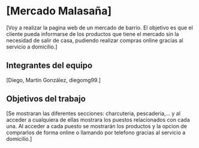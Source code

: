 # [Mercado Malasaña]

[Voy a realizar la pagina web de un mercado de barrio. El objetivo es que el cliente pueda informarse de los productos
que tiene el mercado sin la necesidad de salir de casa, pudiendo realizar compras online gracias al servicio a domicilio.]

## Integrantes del equipo

[Diego, Martín González, diegomg99.]

## Objetivos del trabajo

[Se mostraran las diferentes secciones: charcuteria, pescaderia,...
y al acceder a cualquiera de ellas mostrara los puestos relacionados con cada una. Al acceder a cada puesto
se mostrarán los productos y la opcion de comprarlos de forma online o llamando por telefono gracias al servicio a domicilio.]
